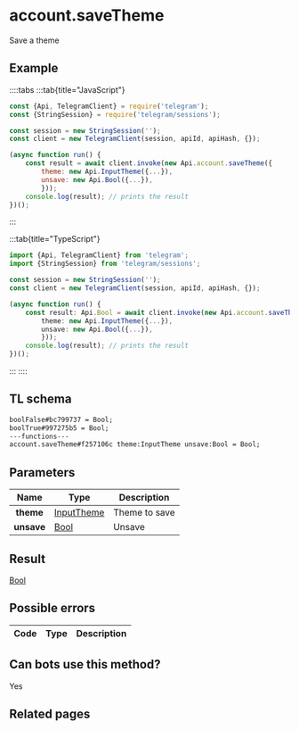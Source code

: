 # account.saveTheme

Save a theme

## Example

::::tabs
:::tab{title="JavaScript"}

```js
const {Api, TelegramClient} = require('telegram');
const {StringSession} = require('telegram/sessions');

const session = new StringSession('');
const client = new TelegramClient(session, apiId, apiHash, {});

(async function run() {
    const result = await client.invoke(new Api.account.saveTheme({
		theme: new Api.InputTheme({...}),
		unsave: new Api.Bool({...}),
		}));
    console.log(result); // prints the result
})();

```

:::

:::tab{title="TypeScript"}

```ts
import {Api, TelegramClient} from 'telegram';
import {StringSession} from 'telegram/sessions';

const session = new StringSession('');
const client = new TelegramClient(session, apiId, apiHash, {});

(async function run() {
    const result: Api.Bool = await client.invoke(new Api.account.saveTheme({
		theme: new Api.InputTheme({...}),
		unsave: new Api.Bool({...}),
		}));
    console.log(result); // prints the result
})();

```

:::
::::

## TL schema

```txt
boolFalse#bc799737 = Bool;
boolTrue#997275b5 = Bool;
---functions---
account.saveTheme#f257106c theme:InputTheme unsave:Bool = Bool;
```

## Parameters

|    Name    | Type                                                    | Description   |
| :--------: | ------------------------------------------------------- | ------------- |
| **theme**  | [InputTheme](https://core.telegram.org/type/InputTheme) | Theme to save |
| **unsave** | [Bool](https://core.telegram.org/type/Bool)             | Unsave        |

## Result

[Bool](https://core.telegram.org/type/Bool)

## Possible errors

| Code | Type | Description |
| :--: | ---- | ----------- |

## Can bots use this method?

Yes

## Related pages
